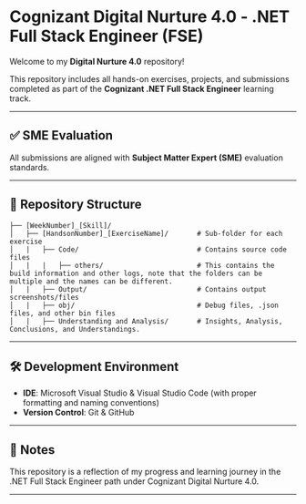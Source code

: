 # Cognizant Digital Nurture 4.0 - .NET Full Stack Engineer (FSE)

Welcome to my **Digital Nurture 4.0** repository!

This repository includes all hands-on exercises, projects, and submissions completed as part of the **Cognizant .NET Full Stack Engineer** learning track.

---

## ✅ SME Evaluation

All submissions are aligned with **Subject Matter Expert (SME)** evaluation standards.

---

## 📁 Repository Structure

```
├── [WeekNumber]_[Skill]/
│   ├── [HandsonNumber]_[ExerciseName]/       # Sub-folder for each exercise
│   |   ├── Code/                             # Contains source code files
│   |   |   ├── others/                       # This contains the build information and other logs, note that the folders can be multiple and the names can be different.
│   |   ├── Output/                           # Contains output screenshots/files
│   |   ├── obj/                              # Debug files, .json files, and other bin files
│   |   ├── Understanding and Analysis/       # Insights, Analysis, Conclusions, and Understandings.
```


---

## 🛠 Development Environment

* **IDE**: Microsoft Visual Studio & Visual Studio Code (with proper formatting and naming conventions)
* **Version Control**: Git & GitHub

---

## 📌 Notes

This repository is a reflection of my progress and learning journey in the .NET Full Stack Engineer path under Cognizant Digital Nurture 4.0.

---

